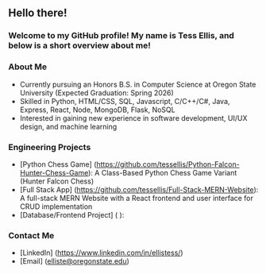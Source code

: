 ## Hello there!

### Welcome to my GitHub profile! My name is Tess Ellis, and below is a short overview about me!

### About Me
- Currently pursuing an Honors B.S. in Computer Science at Oregon State University (Expected Graduation: Spring 2026)
- Skilled in Python, HTML/CSS, SQL, Javascript, C/C++/C#, Java, Express, React, Node, MongoDB, Flask, NoSQL
- Interested in gaining new experience in software development, UI/UX design, and machine learning

### Engineering Projects
- [Python Chess Game] (https://github.com/tessellis/Python-Falcon-Hunter-Chess-Game): A Class-Based Python Chess Game Variant (Hunter Falcon Chess)
- [Full Stack App] (https://github.com/tessellis/Full-Stack-MERN-Website): A full-stack MERN Website with a React frontend and user interface for CRUD implementation
- [Database/Frontend Project] ( ):

### Contact Me
- [LinkedIn] (https://www.linkedin.com/in/ellistess/)
- [Email] (elliste@oregonstate.edu)

<!--
**tessellis/tessellis** is a ✨ _special_ ✨ repository because its `README.md` (this file) appears on your GitHub profile.

Here are some ideas to get you started:

- 🔭 I’m currently working on ...
- 🌱 I’m currently learning ...
- 👯 I’m looking to collaborate on ...
- 🤔 I’m looking for help with ...
- 💬 Ask me about ...
- 📫 How to reach me: ...
- 😄 Pronouns: ...
- ⚡ Fun fact: ...
-->
